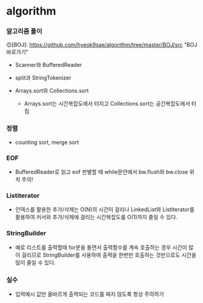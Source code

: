 # algorithm
### 알고리즘 풀이

😊[BOJ]: https://github.com/hyeok9sae/algorithm/tree/master/BOJ/src	"BOJ바로가기"

- Scanner와 BufferedReader

- split과 StringTokenizer

- Arrays.sort와 Collections.sort
  - Arrays.sort는 시간복잡도에서 터지고 Collections.sort는 공간복잡도에서 터짐

### 정렬
- counting sort, merge sort

### EOF

- BufferedReader로 읽고 eof 판별할 때 while문안에서 bw.flush와 bw.close 위치 주의!

### Listiterator

- 인덱스를 활용한 추가/삭제는 O(N)의 시간이 걸리나 LinkedList와 ListIterator를 활용하여 커서와 추가/삭제에 걸리는 시간복잡도를 O(1)까지 줄일 수 있다. 

### StringBuilder

- 예로 리스트를 출력할때 for문을 돌면서 출력함수를 계속 호출하는 경우 시간이 많이 걸리므로 StringBuilder를 사용하여 출력을 한번만 호출하는 것만으로도 시간을 많이 줄일 수 있다.

### 실수

- 입력예시 값만 올바르게 출력되는 코드를 짜지 않도록 항상 주의하기